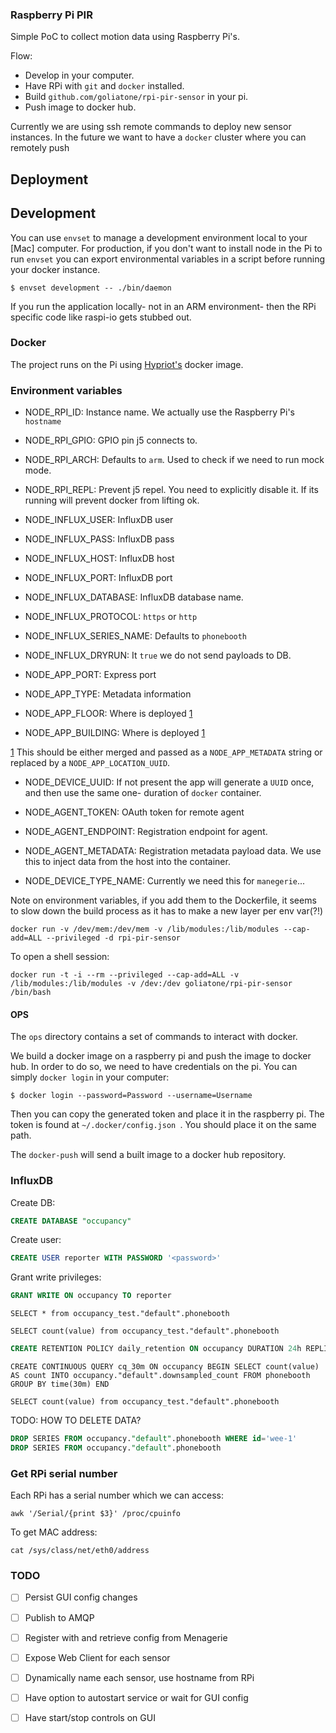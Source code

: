 ### Raspberry Pi PIR 
Simple PoC to collect motion data using Raspberry Pi's.

Flow:

- Develop in your computer.
- Have RPi with `git` and `docker` installed.
- Build `github.com/goliatone/rpi-pir-sensor` in your pi.
- Push image to docker hub.

Currently we are using ssh remote commands to deploy new sensor instances. In the future we want to have a `docker` cluster where you can remotely push 

## Deployment

## Development

You can use `envset` to manage a development environment local to your [Mac] computer. For production, if you don't want to install node in the Pi to run `envset` you can export environmental variables in a script before running your docker instance.

```
$ envset development -- ./bin/daemon
```

If you run the application locally- not in an ARM environment- then the RPi specific code like raspi-io gets stubbed out.

### Docker
The project runs on the Pi using [Hypriot's][1] docker image.

### Environment variables

* NODE_RPI_ID: Instance name. We actually use the Raspberry Pi's `hostname`
* NODE_RPI_GPIO: GPIO pin j5 connects to.
* NODE_RPI_ARCH: Defaults to `arm`. Used to check if we need to run mock mode.
* NODE_RPI_REPL: Prevent j5 repel. You need to explicitly disable it. If its running will prevent docker from lifting ok.

* NODE_INFLUX_USER: InfluxDB user
* NODE_INFLUX_PASS: InfluxDB pass
* NODE_INFLUX_HOST: InfluxDB host
* NODE_INFLUX_PORT: InfluxDB port
* NODE_INFLUX_DATABASE: InfluxDB database name. 
* NODE_INFLUX_PROTOCOL: `https` or `http`
* NODE_INFLUX_SERIES_NAME: Defaults to `phonebooth`
* NODE_INFLUX_DRYRUN: It `true` we do not send payloads to DB.

* NODE_APP_PORT: Express port
* NODE_APP_TYPE: Metadata information
* NODE_APP_FLOOR: Where is deployed [1]
* NODE_APP_BUILDING: Where is deployed [1]

[1] This should be either merged and passed as a `NODE_APP_METADATA` string or replaced by a `NODE_APP_LOCATION_UUID`.

* NODE_DEVICE_UUID: If not present the app will generate a `UUID` once, and then use the same one- duration of `docker` container.

* NODE_AGENT_TOKEN: OAuth token for remote agent
* NODE_AGENT_ENDPOINT: Registration endpoint for agent.
* NODE_AGENT_METADATA: Registration metadata payload data. We use this to inject data from the host into the container.
* NODE_DEVICE_TYPE_NAME: Currently we need this for `manegerie`...

Note on environment variables, if you add them to the Dockerfile, it seems to slow down the build process as it has to make a new layer per env var(?!)

```
docker run -v /dev/mem:/dev/mem -v /lib/modules:/lib/modules --cap-add=ALL --privileged -d rpi-pir-sensor
```

To open a shell session:
```
docker run -t -i --rm --privileged --cap-add=ALL -v /lib/modules:/lib/modules -v /dev:/dev goliatone/rpi-pir-sensor /bin/bash
```


#### OPS
The `ops` directory contains a set of commands to interact with docker. 

We build a docker image on a raspberry pi and push the image to docker hub. In order to do so, we need to have credentials on the pi. You can simply `docker login` in your computer:

```
$ docker login --password=Password --username=Username
```

Then you can copy the generated token and place it in the raspberry pi. The token is found at `~/.docker/config.json `. You should place it on the same path.

The `docker-push` will send a built image to a docker hub repository.

<!--
`https://hub.docker.com/r/goliatone/rpi-pir-sensor/`
-->

### InfluxDB

Create DB:

```sql
CREATE DATABASE "occupancy"
```


Create user:

```sql
CREATE USER reporter WITH PASSWORD '<password>'
```

Grant write privileges:
```sql
GRANT WRITE ON occupancy TO reporter
```


```
SELECT * from occupancy_test."default".phonebooth
```

```
SELECT count(value) from occupancy_test."default".phonebooth
```

```sql
CREATE RETENTION POLICY daily_retention ON occupancy DURATION 24h REPLICATION 1 DEFAULT
```

```
CREATE CONTINUOUS QUERY cq_30m ON occupancy BEGIN SELECT count(value) AS count INTO occupancy."default".downsampled_count FROM phonebooth GROUP BY time(30m) END
```


```
SELECT count(value) from occupancy_test."default".phonebooth
```


TODO: HOW TO DELETE DATA?
```sql
DROP SERIES FROM occupancy."default".phonebooth WHERE id='wee-1'
DROP SERIES FROM occupancy."default".phonebooth
```


### Get RPi serial number

Each RPi has a serial number which we can access:
```
awk '/Serial/{print $3}' /proc/cpuinfo
```

To get MAC address:
```
cat /sys/class/net/eth0/address
```


### TODO

- [ ] Persist GUI config changes
- [ ] Publish to AMQP
- [ ] Register with and retrieve config from Menagerie
- [ ] Expose Web Client for each sensor
- [ ] Dynamically name each sensor, use hostname from RPi
- [ ] Have option to autostart service or wait for GUI config
- [ ] Have start/stop controls on GUI


[1]: http://blog.hypriot.com
